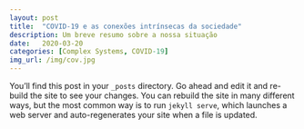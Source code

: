 ```yaml
---
layout: post
title:  "COVID-19 e as conexões intrínsecas da sociedade"
description: Um breve resumo sobre a nossa situação 
date:   2020-03-20
categories: [Complex Systems, COVID-19]
img_url: /img/cov.jpg
---
```

You’ll find this post in your `_posts` directory. Go ahead and edit it and re-build the site to see your changes. You can rebuild the site in many different ways, but the most common way is to run `jekyll serve`, which launches a web server and auto-regenerates your site when a file is updated.
